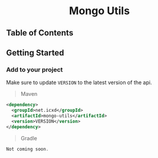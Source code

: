 <div align="center">

# Mongo Utils

</div>

## Table of Contents


## Getting Started

### Add to your project

Make sure to update `VERSION` to the latest version of the api.

> Maven
```xml
<dependency>
  <groupId>net.icxd</groupId>
  <artifactId>mongo-utils</artifactId>
  <version>VERSION</version>
</dependency>
```

> Gradle
```gradle
Not coming soon.
```

